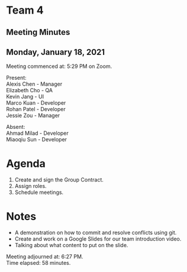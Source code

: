 # Team 4
## Meeting Minutes
## Monday, January 18, 2021

Meeting commenced at: 5:29 PM on Zoom.

Present:  
Alexis Chen - Manager  
Elizabeth Cho - QA  
Kevin Jang - UI  
Marco Kuan - Developer  
Rohan Patel - Developer  
Jessie Zou - Manager

Absent:  
Ahmad Milad - Developer  
Miaoqiu Sun - Developer  

# Agenda
1. Create and sign the Group Contract.
2. Assign roles.
3. Schedule meetings.

# Notes
- A demonstration on how to commit and resolve conflicts using git.
- Create and work on a Google Slides for our team introduction video.
- Talking about what content to put on the slide.

Meeting adjourned at: 6:27 PM.  
Time elapsed: 58 minutes.
